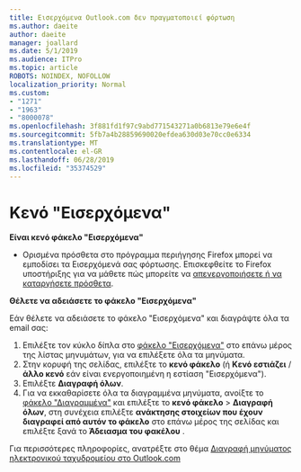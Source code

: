 ```yaml
---
title: Εισερχόμενα Outlook.com δεν πραγματοποιεί φόρτωση
ms.author: daeite
author: daeite
manager: joallard
ms.date: 5/1/2019
ms.audience: ITPro
ms.topic: article
ROBOTS: NOINDEX, NOFOLLOW
localization_priority: Normal
ms.custom:
- "1271"
- "1963"
- "8000078"
ms.openlocfilehash: 3f881fd1f97c9abd771543271a0b6813e79e6e4f
ms.sourcegitcommit: 5fb7a4b28859690020efdea630d03e70cc0e6334
ms.translationtype: MT
ms.contentlocale: el-GR
ms.lasthandoff: 06/28/2019
ms.locfileid: "35374529"
---
```

# <a name="empty-inbox"></a>Κενό "Εισερχόμενα"

**Είναι κενό φάκελο "Εισερχόμενα"**

- Ορισμένα πρόσθετα στο πρόγραμμα περιήγησης Firefox μπορεί να εμποδίσει τα Εισερχόμενά σας φόρτωσης. Επισκεφθείτε το Firefox υποστήριξης για να μάθετε πώς μπορείτε να [απενεργοποιήσετε ή να καταργήσετε πρόσθετα](https://support.mozilla.org/kb/disable-or-remove-add-ons).

**Θέλετε να αδειάσετε το φάκελο "Εισερχόμενα"**

Εάν θέλετε να αδειάσετε το φάκελο "Εισερχόμενα" και διαγράψτε όλα τα email σας:

1. Επιλέξτε τον κύκλο δίπλα στο [φάκελο "Εισερχόμενα"](https://outlook.live.com/mail/inbox) στο επάνω μέρος της λίστας μηνυμάτων, για να επιλέξετε όλα τα μηνύματα.
1. Στην κορυφή της σελίδας, επιλέξτε το **κενό φάκελο** (ή **Κενό εστιάζει** / **άλλο κενό** εάν είναι ενεργοποιημένη η εστίαση "Εισερχόμενα").
1. Επιλέξτε **Διαγραφή όλων**.
1. Για να εκκαθαρίσετε όλα τα διαγραμμένα μηνύματα, ανοίξτε το [φάκελο "Διαγραμμένα"](https://outlook.live.com/mail/deleteditems) και επιλέξτε το **κενό φάκελο** > **Διαγραφή όλων**, στη συνέχεια επιλέξτε **ανάκτησης στοιχείων που έχουν διαγραφεί από αυτόν το φάκελο** στο επάνω μέρος της σελίδας και επιλέξτε ξανά το **Άδειασμα του φακέλου** .

Για περισσότερες πληροφορίες, ανατρέξτε στο θέμα [Διαγραφή μηνύματος ηλεκτρονικού ταχυδρομείου στο Outlook.com](https://support.office.com/article/a9b63739-5392-412a-8e9a-d4b02708dee4)